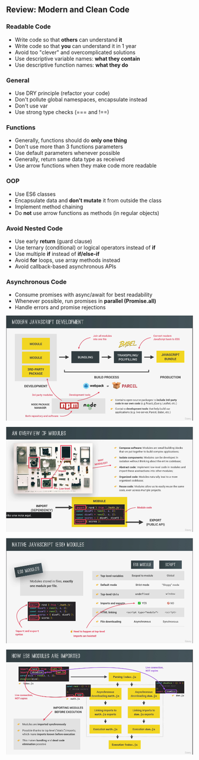## Review: Modern and Clean Code

### Readable Code 
- Write code so that **others** can understand **it**
- Write code so that **you** can understand it in 1 year
- Avoid too "clever" and overcomplicated solutions
- Use descriptive variable names: **what they contain** 
- Use descriptive function names: **what they do** 

### General 
- Use DRY principle (refactor your code)
- Don't pollute global namespaces, encapsulate instead
- Don't use var
- Use strong type checks (=== and !==)

### Functions
- Generally, functions should do **only one thing**
- Don't use more than 3 functions parameters
- Use default parameters whenever possible
- Generally, return same data type as received
- Use arrow functions when they make code more readable

### OOP
- Use ES6 classes
- Encapsulate data and **don't mutate** it from outside the class
- Implement method chaining
- Do **not** use arrow functions as methods (in regular objects)

### Avoid Nested Code
- Use early **return** (guard clause)
- Use ternary (conditional) or logical operators instead of **if**
- Use multiple **if** instead of **if/else-if**
- Avoid **for** loops, use array methods instead
- Avoid callback-based asynchronous APIs

### Asynchronous Code 
- Consume promises with async/await for best readability
- Whenever possible, run promises in **parallel (Promise.all)**
- Handle errors and promise rejections

![screnshot 1](https://github.com/ewa1do/Javascript-Lectures/blob/main/17%20-%20Modern%20Javascript%20Development/screenshots/screen1.png)

![screnshot 2](https://github.com/ewa1do/Javascript-Lectures/blob/main/17%20-%20Modern%20Javascript%20Development/screenshots/screen2.png)

![screnshot 3](https://github.com/ewa1do/Javascript-Lectures/blob/main/17%20-%20Modern%20Javascript%20Development/screenshots/screen3.png)

![screnshot 4](https://github.com/ewa1do/Javascript-Lectures/blob/main/17%20-%20Modern%20Javascript%20Development/screenshots/screen4.png)
